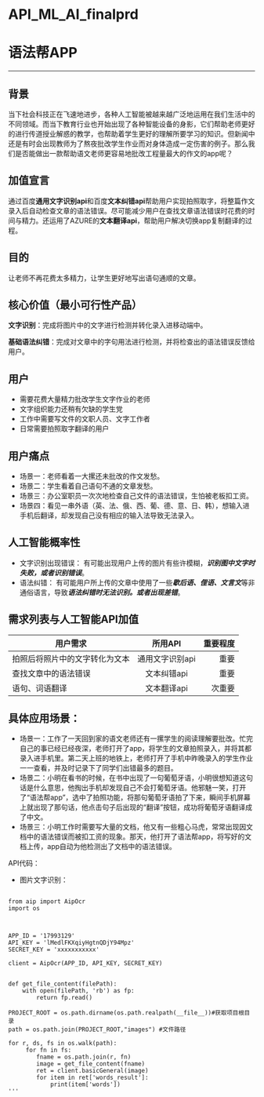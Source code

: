 # API_ML_AI_finalprd
# 语法帮APP
---

## 背景
当下社会科技正在飞速地进步，各种人工智能被越来越广泛地运用在我们生活中的不同领域。而当下教育行业也开始出现了各种智能设备的身影，它们帮助老师更好的进行传道授业解惑的教学，也帮助着学生更好的理解所要学习的知识。但新闻中还是有时会出现教师为了熬夜批改学生作业而对身体造成一定伤害的例子。那么我们是否能做出一款帮助语文老师更容易地批改工程量最大的作文的app呢？
## 加值宣言
通过百度**通用文字识别api**和百度**文本纠错api**帮助用户实现拍照取字，将整篇作文录入后自动检查文章的语法错误。尽可能减少用户在查找文章语法错误时花费的时间与精力。还运用了AZURE的**文本翻译api**，帮助用户解决切换app复制翻译的过程。
## 目的
让老师不再花费太多精力，让学生更好地写出语句通顺的文章。
## 核心价值（最小可行性产品）

**文字识别**：完成将图片中的文字进行检测并转化录入进移动端中。

**基础语法纠错**：完成对文章中的字句用法进行检测，并将检查出的语法错误反馈给用户。
## 用户
- 需要花费大量精力批改学生文字作业的老师
- 文字组织能力还稍有欠缺的学生党
- 工作中需要写文件的文职人员、文字工作者
- 日常需要拍照取字翻译的用户
## 用户痛点
- 场景一：老师看着一大摞还未批改的作文发愁。
- 场景二：学生看着自己语句不通的文章发愁。
- 场景三：办公室职员一次次地检查自己文件的语法错误，生怕被老板扣工资。
- 场景四：看见一串外语（英、法、俄、西、葡、德、意、日、韩），想输入进手机后翻译，却发现自己没有相应的输入法导致无法录入。
## 人工智能概率性
- 文字识别出现错误：
有可能出现用户上传的图片有些许模糊，***识别图中文字时失败，或者识别错误***。
- 语法纠错：
有可能用户所上传的文章中使用了一些***歇后语、俚语、文言文***等非通俗语言，导致***语法纠错时无法识别。或者出现差错***。
## 需求列表与人工智能API加值
用户需求|所用API|重要程度
---|:--:|---:
拍照后将照片中的文字转化为文本|通用文字识别api|重要
查找文章中的语法错误|文本纠错api|重要
语句、词语翻译|文本翻译api|次重要

## 具体应用场景：
- 场景一：工作了一天回到家的语文老师还有一摞学生的阅读理解要批改。忙完自己的事已经已经夜深，老师打开了app，将学生的文章拍照录入，并将其都录入进手机里。第二天上班的地铁上，老师打开了手机中昨晚录入的学生作业一一查看，并及时记录下了同学们出错最多的题目。
- 场景二：小明在看书的时候，在书中出现了一句葡萄牙语，小明很想知道这句话是什么意思，他掏出手机却发现自己不会打葡萄牙语。他邪魅一笑，打开了“语法帮app”，选中了拍照功能，将那句葡萄牙语拍了下来，瞬间手机屏幕上就出现了那句话，他点击句子后出现的“翻译”按钮，成功将葡萄牙语翻译成了中文。
- 场景三：小明工作时需要写大量的文档，他又有一些粗心马虎，常常出现因文档中的语法错误而被扣工资的现象。那天，他打开了语法帮app，将写好的文档上传，app自动为他检测出了文档中的语法错误。

API代码：
- 图片文字识别：

```

from aip import AipOcr
import os



APP_ID = '17993129'
API_KEY = 'lMedlFKXqiyHgtnQDjY94Mpz'
SECRET_KEY = 'xxxxxxxxxxx'

client = AipOcr(APP_ID, API_KEY, SECRET_KEY)


def get_file_content(filePath):
    with open(filePath, 'rb') as fp:
        return fp.read()

PROJECT_ROOT = os.path.dirname(os.path.realpath(__file__))#获取项目根目录
path = os.path.join(PROJECT_ROOT,"images") #文件路径

for r, ds, fs in os.walk(path):
     for fn in fs:
        fname = os.path.join(r, fn)
        image = get_file_content(fname)
        ret = client.basicGeneral(image)
        for item in ret['words_result']:
            print(item['words'])
'''
